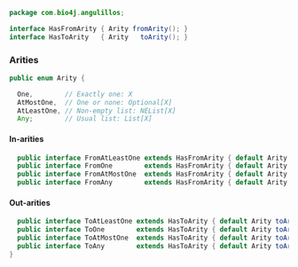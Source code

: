 
```java
package com.bio4j.angulillos;

interface HasFromArity { Arity fromArity(); }
interface HasToArity   { Arity   toArity(); }
```

### Arities

```java
public enum Arity {

  One,        // Exactly one: X
  AtMostOne,  // One or none: Optional[X]
  AtLeastOne, // Non-empty list: NEList[X]
  Any;        // Usual list: List[X]

```

#### In-arities

```java
  public interface FromAtLeastOne extends HasFromArity { default Arity fromArity() { return Arity.One; } }
  public interface FromOne        extends HasFromArity { default Arity fromArity() { return Arity.AtMostOne; } }
  public interface FromAtMostOne  extends HasFromArity { default Arity fromArity() { return Arity.AtLeastOne; } }
  public interface FromAny        extends HasFromArity { default Arity fromArity() { return Arity.Any; } }
```

#### Out-arities

```java
  public interface ToAtLeastOne extends HasToArity { default Arity toArity() { return Arity.One; } }
  public interface ToOne        extends HasToArity { default Arity toArity() { return Arity.AtMostOne; } }
  public interface ToAtMostOne  extends HasToArity { default Arity toArity() { return Arity.AtLeastOne; } }
  public interface ToAny        extends HasToArity { default Arity toArity() { return Arity.Any; } }
}

```




[test/java/com/bio4j/angulillos/Twitter.java]: ../../../../../test/java/com/bio4j/angulillos/Twitter.java.md
[test/java/com/bio4j/angulillos/TwitterGraphTestSuite.java]: ../../../../../test/java/com/bio4j/angulillos/TwitterGraphTestSuite.java.md
[main/java/com/bio4j/angulillos/Arity.java]: Arity.java.md
[main/java/com/bio4j/angulillos/UntypedGraphSchema.java]: UntypedGraphSchema.java.md
[main/java/com/bio4j/angulillos/AnyElementType.java]: AnyElementType.java.md
[main/java/com/bio4j/angulillos/UntypedGraph.java]: UntypedGraph.java.md
[main/java/com/bio4j/angulillos/TypedEdgeIndex.java]: TypedEdgeIndex.java.md
[main/java/com/bio4j/angulillos/Labeled.java]: Labeled.java.md
[main/java/com/bio4j/angulillos/TypedVertexIndex.java]: TypedVertexIndex.java.md
[main/java/com/bio4j/angulillos/conversions.java]: conversions.java.md
[main/java/com/bio4j/angulillos/TypedVertexQuery.java]: TypedVertexQuery.java.md
[main/java/com/bio4j/angulillos/QueryPredicate.java]: QueryPredicate.java.md
[main/java/com/bio4j/angulillos/AnyEdgeType.java]: AnyEdgeType.java.md
[main/java/com/bio4j/angulillos/TypedGraph.java]: TypedGraph.java.md
[main/java/com/bio4j/angulillos/AnyProperty.java]: AnyProperty.java.md
[main/java/com/bio4j/angulillos/AnyVertexType.java]: AnyVertexType.java.md
[main/java/com/bio4j/angulillos/TypedElementIndex.java]: TypedElementIndex.java.md